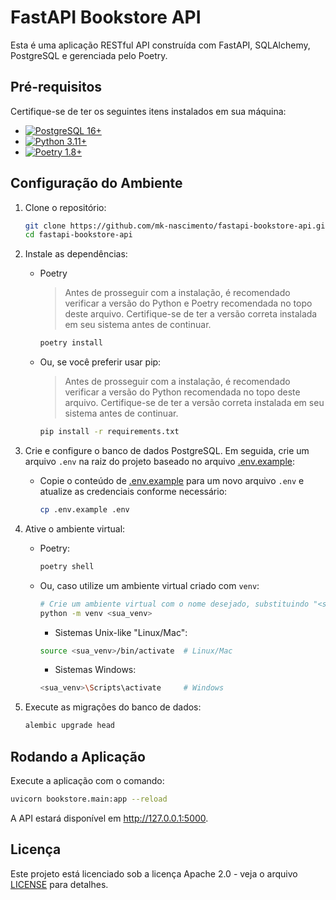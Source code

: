 
# FastAPI Bookstore API

Esta é uma aplicação RESTful API construída com FastAPI, SQLAlchemy, PostgreSQL e gerenciada pelo Poetry.

## Pré-requisitos

Certifique-se de ter os seguintes itens instalados em sua máquina:

- [![PostgreSQL 16+](https://img.shields.io/badge/PostgreSQL-16+-blue.svg?logo=postgresql)](https://www.postgresql.org/download/)
- [![Python 3.11+](https://img.shields.io/badge/Python-3.11+-blue.svg?logo=python)](https://www.python.org/downloads/release/python-3110/)
- [![Poetry 1.8+](https://img.shields.io/badge/Poetry-1.8+-blue.svg?logo=poetry)](https://python-poetry.org/docs/#installation)

## Configuração do Ambiente

1. Clone o repositório:

    ```bash
    git clone https://github.com/mk-nascimento/fastapi-bookstore-api.git
    cd fastapi-bookstore-api
    ```

2. Instale as dependências:

    - Poetry
        > Antes de prosseguir com a instalação, é recomendado verificar a versão do Python e Poetry recomendada no topo deste arquivo. Certifique-se de ter a versão correta instalada em seu sistema antes de continuar.
        ```bash
        poetry install
        ```

    - Ou, se você preferir usar pip:
        > Antes de prosseguir com a instalação, é recomendado verificar a versão do Python recomendada no topo deste arquivo. Certifique-se de ter a versão correta instalada em seu sistema antes de continuar.
        ```bash
        pip install -r requirements.txt
        ```

3. Crie e configure o banco de dados PostgreSQL. Em seguida, crie um arquivo `.env` na raiz do projeto baseado no arquivo [.env.example](.env.example):

    - Copie o conteúdo de [.env.example](.env.example) para um novo arquivo `.env` e atualize as credenciais conforme necessário:

        ```bash
        cp .env.example .env
        ```

4. Ative o ambiente virtual:

    - Poetry:

        ```bash
        poetry shell
        ```

    - Ou, caso utilize um ambiente virtual criado com `venv`:

        ```bash
        # Crie um ambiente virtual com o nome desejado, substituindo "<sua_venv>" por um nome escolhido:
        python -m venv <sua_venv>
        ```

        - Sistemas Unix-like "Linux/Mac":
        ```bash
        source <sua_venv>/bin/activate  # Linux/Mac
        ```

        - Sistemas Windows:
        ```bash
        <sua_venv>\Scripts\activate     # Windows
        ```

5. Execute as migrações do banco de dados:

    ```bash
    alembic upgrade head
    ```

## Rodando a Aplicação

Execute a aplicação com o comando:

```bash
uvicorn bookstore.main:app --reload
```

A API estará disponível em http://127.0.0.1:5000.

## Licença

Este projeto está licenciado sob a licença Apache 2.0 - veja o arquivo [LICENSE](LICENSE) para detalhes.
